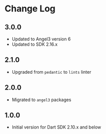 # Change Log

## 3.0.0

* Updated to Angel3 version 6
* Updated to SDK 2.16.x

## 2.1.0

* Upgraded from `pedantic` to `lints` linter

## 2.0.0

* Migrated to `angel3` packages

## 1.0.0

* Initial version for Dart SDK 2.10.x and below
